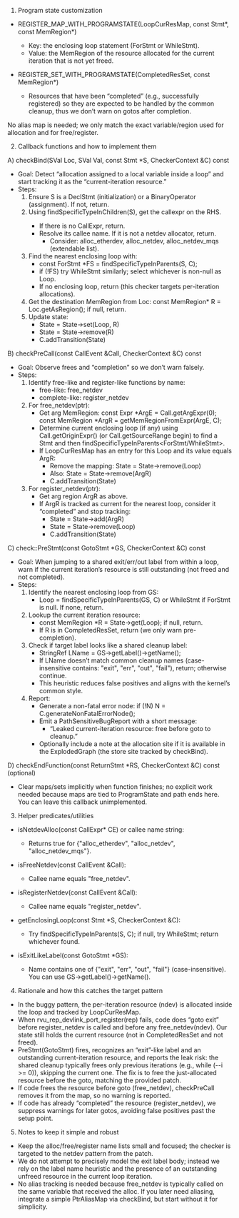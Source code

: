 1) Program state customization

- REGISTER_MAP_WITH_PROGRAMSTATE(LoopCurResMap, const Stmt*, const MemRegion*)
  - Key: the enclosing loop statement (ForStmt or WhileStmt).
  - Value: the MemRegion of the resource allocated for the current iteration that is not yet freed.

- REGISTER_SET_WITH_PROGRAMSTATE(CompletedResSet, const MemRegion*)
  - Resources that have been “completed” (e.g., successfully registered) so they are expected to be handled by the common cleanup, thus we don’t warn on gotos after completion.

No alias map is needed; we only match the exact variable/region used for allocation and for free/register.

2) Callback functions and how to implement them

A) checkBind(SVal Loc, SVal Val, const Stmt *S, CheckerContext &C) const
- Goal: Detect “allocation assigned to a local variable inside a loop” and start tracking it as the “current-iteration resource.”
- Steps:
  1) Ensure S is a DeclStmt (initialization) or a BinaryOperator (assignment). If not, return.
  2) Using findSpecificTypeInChildren<const CallExpr>(S), get the callexpr on the RHS.
     - If there is no CallExpr, return.
     - Resolve its callee name. If it is not a netdev allocator, return.
       - Consider: alloc_etherdev, alloc_netdev, alloc_netdev_mqs (extendable list).
  3) Find the nearest enclosing loop with:
     - const ForStmt *FS = findSpecificTypeInParents<ForStmt>(S, C);
     - if (!FS) try WhileStmt similarly; select whichever is non-null as Loop.
     - If no enclosing loop, return (this checker targets per-iteration allocations).
  4) Get the destination MemRegion from Loc: const MemRegion* R = Loc.getAsRegion(); if null, return.
  5) Update state:
     - State = State->set<LoopCurResMap>(Loop, R)
     - State = State->remove<CompletedResSet>(R)
     - C.addTransition(State)

B) checkPreCall(const CallEvent &Call, CheckerContext &C) const
- Goal: Observe frees and “completion” so we don’t warn falsely.
- Steps:
  1) Identify free-like and register-like functions by name:
     - free-like: free_netdev
     - complete-like: register_netdev
  2) For free_netdev(ptr):
     - Get arg MemRegion: const Expr *ArgE = Call.getArgExpr(0); const MemRegion *ArgR = getMemRegionFromExpr(ArgE, C);
     - Determine current enclosing loop (if any) using Call.getOriginExpr() (or Call.getSourceRange begin) to find a Stmt and then findSpecificTypeInParents<ForStmt/WhileStmt>.
     - If LoopCurResMap has an entry for this Loop and its value equals ArgR:
       - Remove the mapping: State = State->remove<LoopCurResMap>(Loop)
       - Also: State = State->remove<CompletedResSet>(ArgR)
       - C.addTransition(State)
  3) For register_netdev(ptr):
     - Get arg region ArgR as above.
     - If ArgR is tracked as current for the nearest loop, consider it “completed” and stop tracking:
       - State = State->add<CompletedResSet>(ArgR)
       - State = State->remove<LoopCurResMap>(Loop)
       - C.addTransition(State)

C) check::PreStmt<const GotoStmt>(const GotoStmt *GS, CheckerContext &C) const
- Goal: When jumping to a shared exit/err/out label from within a loop, warn if the current iteration’s resource is still outstanding (not freed and not completed).
- Steps:
  1) Identify the nearest enclosing loop from GS:
     - Loop = findSpecificTypeInParents<ForStmt>(GS, C) or WhileStmt if ForStmt is null. If none, return.
  2) Lookup the current iteration resource:
     - const MemRegion *R = State->get<LoopCurResMap>(Loop); if null, return.
     - If R is in CompletedResSet, return (we only warn pre-completion).
  3) Check if target label looks like a shared cleanup label:
     - StringRef LName = GS->getLabel()->getName();
     - If LName doesn’t match common cleanup names (case-insensitive contains: "exit", "err", "out", "fail"), return; otherwise continue.
     - This heuristic reduces false positives and aligns with the kernel’s common style.
  4) Report:
     - Generate a non-fatal error node: if (!N) N = C.generateNonFatalErrorNode();
     - Emit a PathSensitiveBugReport with a short message:
       - “Leaked current-iteration resource: free before goto to cleanup.”
     - Optionally include a note at the allocation site if it is available in the ExplodedGraph (the store site tracked by checkBind).

D) checkEndFunction(const ReturnStmt *RS, CheckerContext &C) const (optional)
- Clear maps/sets implicitly when function finishes; no explicit work needed because maps are tied to ProgramState and path ends here. You can leave this callback unimplemented.

3) Helper predicates/utilities

- isNetdevAlloc(const CallExpr* CE) or callee name string:
  - Returns true for {"alloc_etherdev", "alloc_netdev", "alloc_netdev_mqs"}.

- isFreeNetdev(const CallEvent &Call):
  - Callee name equals "free_netdev".

- isRegisterNetdev(const CallEvent &Call):
  - Callee name equals "register_netdev".

- getEnclosingLoop(const Stmt *S, CheckerContext &C):
  - Try findSpecificTypeInParents<ForStmt>(S, C); if null, try WhileStmt; return whichever found.

- isExitLikeLabel(const GotoStmt *GS):
  - Name contains one of {"exit", "err", "out", "fail"} (case-insensitive). You can use GS->getLabel()->getName().

4) Rationale and how this catches the target pattern

- In the buggy pattern, the per-iteration resource (ndev) is allocated inside the loop and tracked by LoopCurResMap.
- When rvu_rep_devlink_port_register(rep) fails, code does “goto exit” before register_netdev is called and before any free_netdev(ndev). Our state still holds the current resource (not in CompletedResSet and not freed).
- PreStmt(GotoStmt) fires, recognizes an “exit”-like label and an outstanding current-iteration resource, and reports the leak risk: the shared cleanup typically frees only previous iterations (e.g., while (--i >= 0)), skipping the current one. The fix is to free the just-allocated resource before the goto, matching the provided patch.
- If code frees the resource before goto (free_netdev), checkPreCall removes it from the map, so no warning is reported.
- If code has already “completed” the resource (register_netdev), we suppress warnings for later gotos, avoiding false positives past the setup point.

5) Notes to keep it simple and robust

- Keep the alloc/free/register name lists small and focused; the checker is targeted to the netdev pattern from the patch.
- We do not attempt to precisely model the exit label body; instead we rely on the label name heuristic and the presence of an outstanding unfreed resource in the current loop iteration.
- No alias tracking is needed because free_netdev is typically called on the same variable that received the alloc. If you later need aliasing, integrate a simple PtrAliasMap via checkBind, but start without it for simplicity.
